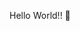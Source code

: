 Hello World!! :ghost:

<!---
malinthann/malinthann is a ✨ special ✨ repository because its `README.md` (this file) appears on your GitHub profile.
You can click the Preview link to take a look at your changes.
--->
